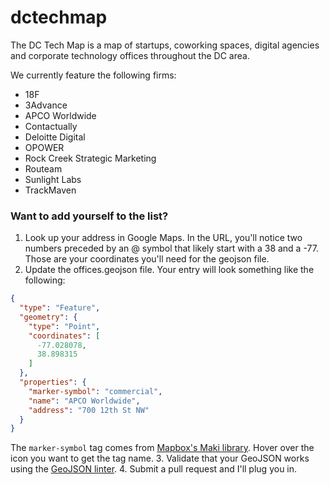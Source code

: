 dctechmap
=========
The DC Tech Map is a map of startups, coworking spaces, digital agencies and corporate technology offices throughout the DC area. 

We currently feature the following firms:
* 18F
* 3Advance
* APCO Worldwide
* Contactually 
* Deloitte Digital
* OPOWER
* Rock Creek Strategic Marketing
* Routeam 
* Sunlight Labs
* TrackMaven

### Want to add yourself to the list?

1. Look up your address in Google Maps. In the URL, you'll notice two numbers preceded by an @ symbol that likely start with a 38 and a -77. Those are your coordinates you'll need for the geojson file.
2. Update the offices.geojson file. Your entry will look something like the following:
```json
{
  "type": "Feature",
  "geometry": {
    "type": "Point",
    "coordinates": [
      -77.028078,
      38.898315
    ]
  },
  "properties": {
    "marker-symbol": "commercial",
    "name": "APCO Worldwide",
    "address": "700 12th St NW"
  }
}
```

The `marker-symbol` tag comes from [Mapbox's Maki library](https://www.mapbox.com/maki/). Hover over the icon you want to get the tag name.
3. Validate that your GeoJSON works using the [GeoJSON linter](http://geojsonlint.com/).
4. Submit a pull request and I'll plug you in.
